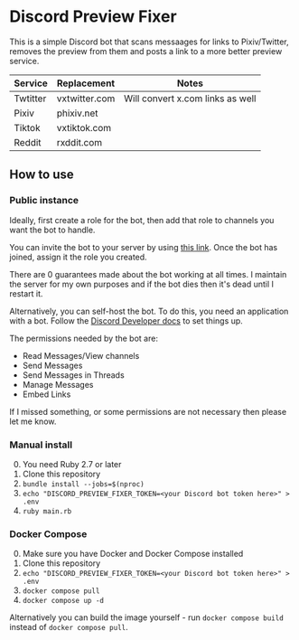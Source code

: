 # Discord Preview Fixer

This is a simple Discord bot that scans messaages for links to Pixiv/Twitter, removes the preview from them and posts a link to a more better preview service.

| Service  | Replacement   | Notes                            |
|----------|---------------|----------------------------------|
| Twtitter | vxtwitter.com | Will convert x.com links as well |
| Pixiv    | phixiv.net    |                                  |
| Tiktok   | vxtiktok.com  |                                  |
| Reddit   | rxddit.com    |                                  |

## How to use

### Public instance

Ideally, first create a role for the bot, then add that role to channels you want the bot to handle.

You can invite the bot to your server by using [this link](https://discord.com/api/oauth2/authorize?client_id=1162716486020890634&permissions=377957149696&scope=bot). Once the bot has joined, assign it the role you created.

There are 0 guarantees made about the bot working at all times. I maintain the server for my own purposes and if the bot dies then it's dead until I restart it.

Alternatively, you can self-host the bot. To do this, you need an application with a bot. Follow the [Discord Developer docs](https://discord.com/developers/docs/getting-started) to set things up.

The permissions needed by the bot are:

* Read Messages/View channels
* Send Messages
* Send Messages in Threads
* Manage Messages
* Embed Links

If I missed something, or some permissions are not necessary then please let me know.

### Manual install

0. You need Ruby 2.7 or later
1. Clone this repository
2. `bundle install --jobs=$(nproc)`
3. `echo "DISCORD_PREVIEW_FIXER_TOKEN=<your Discord bot token here>" > .env`
4. `ruby main.rb`

### Docker Compose

0. Make sure you have Docker and Docker Compose installed
1. Clone this repository
2. `echo "DISCORD_PREVIEW_FIXER_TOKEN=<your Discord bot token here>" > .env`
3. `docker compose pull`
4. `docker compose up -d`

Alternatively you can build the image yourself - run `docker compose build` instead of `docker compose pull`.
